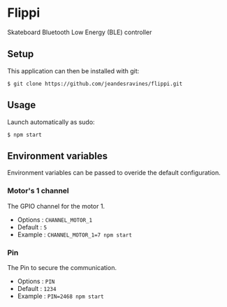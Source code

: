 # Flippi

Skateboard Bluetooth Low Energy (BLE) controller

## Setup

This application can then be installed with git:
```shell
$ git clone https://github.com/jeandesravines/flippi.git
```

## Usage

Launch automatically as sudo:

```shell
$ npm start
```

## Environment variables

Environment variables can be passed to overide the default configuration.

### Motor's 1 channel

The GPIO channel for the motor 1.

- Options : `CHANNEL_MOTOR_1`
- Default : `5`
- Example : `CHANNEL_MOTOR_1=7 npm start`

### Pin

The Pin to secure the communication.

- Options : `PIN`
- Default : `1234`
- Example : `PIN=2468 npm start`